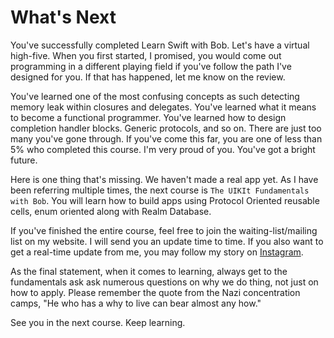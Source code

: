 # What's Next
You've successfully completed Learn Swift with Bob. Let's have a virtual high-five. When you first started, I promised, you would come out programming in a different playing field if you've follow the path I've designed for you.  If that has happened, let me know on the review.

You've learned one of the most confusing concepts as such detecting memory leak within closures and delegates. You've learned what it means to become a functional programmer. You've learned how to design completion handler blocks. Generic protocols, and so on. There are just too many you've gone through. If you've come this far, you are one of less than 5% who completed this course. I'm very proud of you. You've got a bright future.

Here is one thing that's missing. We haven't made a real app yet. As I have been referring multiple times, the next course is `The UIKIt Fundamentals with Bob`. You will learn how to build apps using Protocol Oriented reusable cells, enum oriented along with Realm Database.

If you've finished the entire course, feel free to join the waiting-list/mailing list on my website. I will send you an update time to time. If you also want to get a real-time update from me, you may follow my story on [Instagram](https://instagram.com/bobthedev).

As the final statement, when it comes to learning, always get to the fundamentals ask ask numerous questions on why we do thing, not just on how to apply. Please remember the quote from the Nazi concentration camps, "He who has a why to live can bear almost any how."

See you in the next course. Keep learning.
